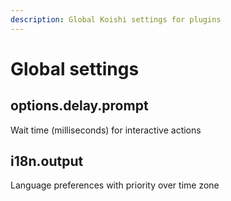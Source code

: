 ```yaml
---
description: Global Koishi settings for plugins
---
```


# Global settings

## options.delay.prompt <a href="#options-delay" id="options-delay"></a>

Wait time (milliseconds) for interactive actions

## i18n.output <a href="#options-delay" id="options-delay"></a>

Language preferences with priority over time zone
